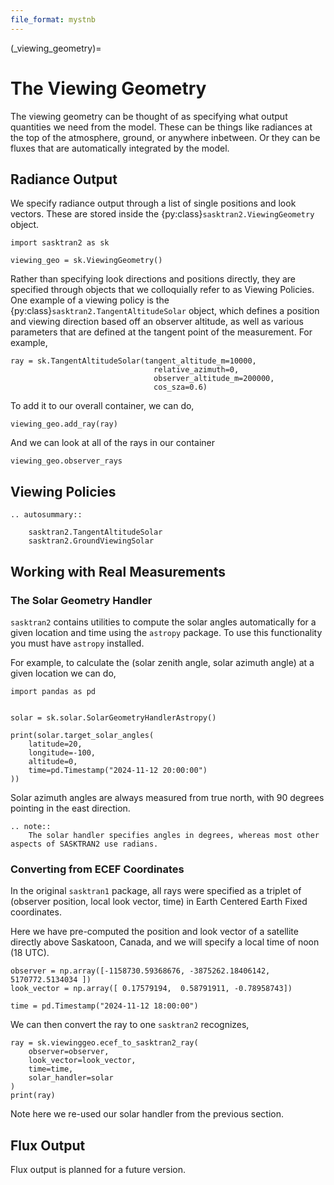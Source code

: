 ```yaml
---
file_format: mystnb
---
```

(_viewing_geometry)=
# The Viewing Geometry
The viewing geometry can be thought of as specifying what output quantities we need from the model.
These can be things like radiances at the top of the atmosphere, ground, or anywhere inbetween.  Or they can
be fluxes that are automatically integrated by the model.

## Radiance Output
We specify radiance output through a list of single positions and look vectors.  These are stored inside the
{py:class}`sasktran2.ViewingGeometry` object.


```{code-cell}
import sasktran2 as sk

viewing_geo = sk.ViewingGeometry()
```

Rather than specifying look directions and positions directly, they are specified through objects that we
colloquially refer to as Viewing Policies.  One example of a viewing policy is the {py:class}`sasktran2.TangentAltitudeSolar`
object, which defines a position and viewing direction based off an observer altitude, as well as various parameters
that are defined at the tangent point of the measurement.  For example,

```{code-cell}
ray = sk.TangentAltitudeSolar(tangent_altitude_m=10000,
                                relative_azimuth=0,
                                observer_altitude_m=200000,
                                cos_sza=0.6)
```

To add it to our overall container, we can do,

```{code-cell}
viewing_geo.add_ray(ray)
```

And we can look at all of the rays in our container

```{code-cell}
viewing_geo.observer_rays
```


## Viewing Policies
```{eval-rst}
.. autosummary::

    sasktran2.TangentAltitudeSolar
    sasktran2.GroundViewingSolar
```

## Working with Real Measurements

### The Solar Geometry Handler
`sasktran2` contains utilities to compute the solar angles automatically for a given location and time
using the `astropy` package.  To use this functionality you must have `astropy` installed.

For example, to calculate the (solar zenith angle, solar azimuth angle) at a given location we can do,

```{code-cell}
import pandas as pd


solar = sk.solar.SolarGeometryHandlerAstropy()

print(solar.target_solar_angles(
    latitude=20,
    longitude=-100,
    altitude=0,
    time=pd.Timestamp("2024-11-12 20:00:00")
))
```

Solar azimuth angles are always measured from true north, with 90 degrees pointing in the east direction.

```{eval-rst}
.. note::
    The solar handler specifies angles in degrees, whereas most other aspects of SASKTRAN2 use radians.
```

### Converting from ECEF Coordinates
In the original `sasktran1` package, all rays were specified as a triplet of
(observer position, local look vector, time) in Earth Centered Earth Fixed coordinates.

Here we have pre-computed the position and look vector of a satellite directly above
Saskatoon, Canada, and we will specify a local time of noon (18 UTC).

```{code-cell}
observer = np.array([-1158730.59368676, -3875262.18406142,  5170772.5134034 ])
look_vector = np.array([ 0.17579194,  0.58791911, -0.78958743])

time = pd.Timestamp("2024-11-12 18:00:00")
```

We can then convert the ray to one `sasktran2` recognizes,

```{code-cell}
ray = sk.viewinggeo.ecef_to_sasktran2_ray(
    observer=observer,
    look_vector=look_vector,
    time=time,
    solar_handler=solar
)
print(ray)
```

Note here we re-used our solar handler from the previous section.


## Flux Output
Flux output is planned for a future version.
